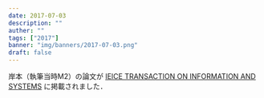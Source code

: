 ```yaml
---
date: 2017-07-03
description: ""
auther: ""
tags: ["2017"]
banner: "img/banners/2017-07-03.png"
draft: false
---
```

岸本（執筆当時M2）の論文が [IEICE TRANSACTION ON INFORMATION AND SYSTEMS](https://search.ieice.org/bin/summary.php?id=e100-d_7_1505) に掲載されました．
<!--more-->
